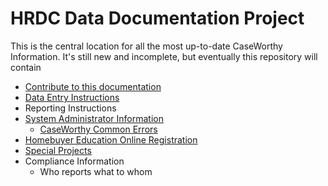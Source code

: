 # HRDC Data Documentation Project

This is the central location for all the most up-to-date CaseWorthy Information. It's still new and incomplete, but eventually this repository will contain

- [Contribute to this documentation](Instructions/Contribute.md)
- [Data Entry Instructions](Instructions/universalintake.md)
- Reporting Instructions
- [System Administrator Information](Instructions/cwadmin.md)
  - [CaseWorthy Common Errors](Instructions/CWcommonerrors.pdf)
- [Homebuyer Education Online Registration](Instructions/onlineHBEregistration.md)
- [Special Projects](Projects/projects.md)
- Compliance Information
  - Who reports what to whom
